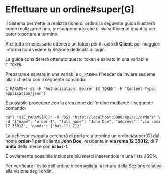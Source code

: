# Effettuare un ordine#super[G]

Il Sistema permette la realizzazione di ordini: la seguente guida illustrerà come realizzarne uno, presupponendo che ci sia sufficiente quantità per poterlo portare a termine.

Anzitutto è necessario ottenere un token per il ruolo di **Client**: per maggiori informazioni vedere la Sezione dedicata al login.

La guida considererà ottenuto questo token e salvato in una variabile `C_TOKEN`.

Preparare e salvare in una variabile `C_PARAMS` l'header da inviare assieme alla richiesta con il seguente comando:

`C_PARAMS=(-sS -H "Authorization: Bearer $C_TOKEN" -H "Content-Type: application/json")`

È possibile procedere con la creazione dell'ordine mediante il seguente comando:

`curl "${C_PARAMS[@]}" -X POST "http://localhost:8080/api/v1/orders" \
  -d '{"name": "order-1", "full_name": "John Doe", "address": "via roma 12 35012", "goods": {"hat-1": 7}}'`

La richiesta eseguita cercherà di portare a termine un ordine#super[G] dal nome **order-1** per il cliente **John Doe**, residente in **via roma 12 35012**, di **7 unità** della merce con **id `hat-1`**

È ovviamente possibile includere più merci inserendole in una lista JSON.

Per verificare l'esito dell'ordine è consigliata la lettura della Sezione relativa alla visione degli ordini.
